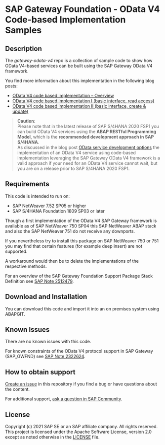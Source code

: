 # SAP Gateway Foundation - OData V4 Code-based Implementation Samples
<!--[![REUSE status](https://api.reuse.software/badge/github.com/SAP-samples/gateway-odata-v4)](https://api.reuse.software/info/github.com/SAP-samples/gateway-odata-v4)-->

## Description
The *gateway-odata-v4* repo is a collection of sample code to show how OData V4-based services can be built using the SAP Gateway OData V4 framework.  

You find more information about this implementation in the following blog posts:
- [OData V4 code based implementation – Overview](https://blogs.sap.com/2017/12/12/odata-v4-code-based-implementation-overview/)
- [OData V4 code based implementation I (basic interface, read access)](https://blogs.sap.com/2017/12/12/odata-v4-code-based-implementation-i-basic-interface-read-access/)
- [OData V4 code based implementation II (basic interface, create & update)](https://blogs.sap.com/2017/12/20/odata-v4-code-based-implementation-i-basic-interface-create-update/)

> **Caution:**  
> Please note that in the latest release of SAP S/4HANA 2020 FSP1 you can build OData V4 services using the **ABAP RESTful Programming Model**, which is the **recommended development approach in SAP S/4HANA**.  
> As discussed in the blog post [OData service development options](https://blogs.sap.com/2017/12/12/odata-service-development-options/) the implementation of an OData V4 service using code-based implementation leveraging the SAP Gateway OData V4 framework is a valid approach if your need for an OData V4 service cannot wait, but you are on a release prior to SAP S/4HANA 2020 FSP1.

## Requirements

This code is intended to run on:  

- SAP NetWeaver 7.52 SP05 or higher 
- SAP S/4HANA Foundation 1809 SP03 or later

Though a first implementation of the OData V4 SAP Gateway framework is available as of SAP NetWeaver 750 SP04 this SAP NetWeaver ABAP stack and also the SAP NetWeaver 751 do not receive any downports.   

If you nevertheless try to install this package on SAP NetWeaver 750 or 751 you may find that certain features (for example deep insert) are not supported.  

A workaround would then be to delete the implementations of the respective methods. 

For an overview of the SAP Gateway Foundation Support Package Stack Definition see [SAP Note 2512479](https://launchpad.support.sap.com/#/notes/2512479).  

## Download and Installation

You can download this code and import it into an on premises system using ABAPGIT.

## Known Issues

There are no known issues with this code.

For known constraints of the OData V4 protocol support in SAP Gateway (SAP_GWFND) see [SAP Note 2322624](https://launchpad.support.sap.com/#/notes/2322624).

## How to obtain support

[Create an issue](https://github.com/SAP-samples/<repository-name>/issues) in this repository if you find a bug or have questions about the content.
 
For additional support, [ask a question in SAP Community](https://answers.sap.com/questions/ask.html).

## License
Copyright (c) 2021 SAP SE or an SAP affiliate company. All rights reserved. This project is licensed under the Apache Software License, version 2.0 except as noted otherwise in the [LICENSE](LICENSES/Apache-2.0.txt) file.
